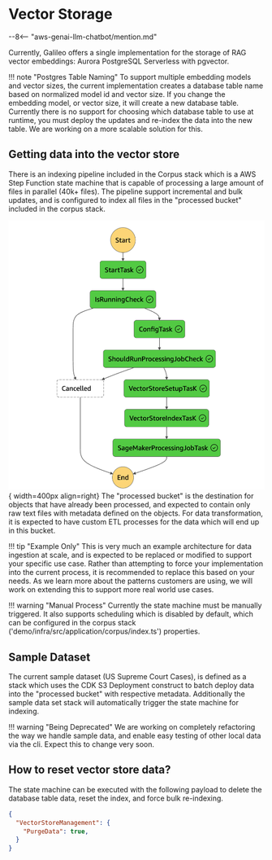 # Vector Storage

--8<-- "aws-genai-llm-chatbot/mention.md"

Currently, Galileo offers a single implementation for the storage of RAG vector embeddings: Aurora PostgreSQL Serverless with pgvector.

!!! note "Postgres Table Naming"
    To support multiple embedding models and vector sizes, the current implementation creates a database table name based on normalized model id and vector size. If you change the embedding model, or vector size, it will create a new database table. Currently there is no support for choosing which database table to use at runtime, you must deploy the updates and re-index the data into the new table. We are working on a more scalable solution for this.

## Getting data into the vector store

There is an indexing pipeline included in the Corpus stack which is a AWS Step Function state machine that is capable of processing a large amount of files in parallel (40k+ files). The pipeline support incremental and bulk updates, and is configured to index all files in the "processed bucket" included in the corpus stack.

![Alt text](image.png){ width=400px align=right}
The "processed bucket" is the destination for objects that have already been processed, and expected to contain only raw text files with metadata defined on the objects. For data transformation, it is expected to have custom ETL processes for the data which will end up in this bucket.

!!! tip "Example Only"
    This is very much an example architecture for data ingestion at scale, and is expected to be replaced or modified to support your specific use case. Rather than attempting to force your implementation into the current process, it is recommended to replace this based on your needs. As we learn more about the patterns customers are using, we will work on extending this to support more real world use cases.

!!! warning "Manual Process"
    Currently the state machine must be manually triggered. It also supports scheduling which is disabled by default, which can be configured in the corpus stack ('demo/infra/src/application/corpus/index.ts') properties.

## Sample Dataset

The current sample dataset (US Supreme Court Cases), is defined as a stack which uses the CDK S3 Deployment construct to batch deploy data into the "processed bucket" with respective metadata. Additionally the sample data set stack will automatically trigger the state machine for indexing.

!!! warning "Being Deprecated"
    We are working on completely refactoring the way we handle sample data, and enable easy testing of other local data via the cli. Expect this to change very soon.

## How to reset vector store data?

The state machine can be executed with the following payload to delete the database table data, reset the index, and force bulk re-indexing.

```json
{
  "VectorStoreManagement": {
    "PurgeData": true,
  }
}
```
